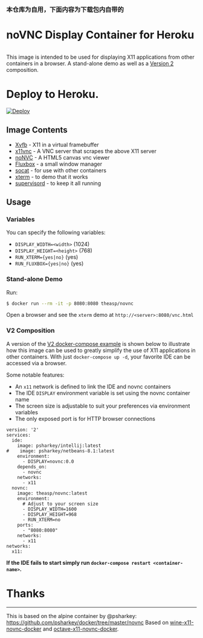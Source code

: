 ### 本仓库为自用，下面内容为下载包内自带的


# noVNC Display Container for Heroku
```
```
This image is intended to be used for displaying X11 applications from other containers in a browser. A stand-alone demo as well as a [Version 2](https://docs.docker.com/compose/compose-file/#version-2) composition.

# Deploy to Heroku.
[![Deploy](https://www.herokucdn.com/deploy/button.svg)](https://heroku.com/deploy?template=https://github.com/0x77dev/docker-novnc)
## Image Contents

* [Xvfb](http://www.x.org/releases/X11R7.6/doc/man/man1/Xvfb.1.xhtml) - X11 in a virtual framebuffer
* [x11vnc](http://www.karlrunge.com/x11vnc/) - A VNC server that scrapes the above X11 server
* [noNVC](https://kanaka.github.io/noVNC/) - A HTML5 canvas vnc viewer
* [Fluxbox](http://www.fluxbox.org/) - a small window manager
* [socat](http://www.dest-unreach.org/socat/) - for use with other containers
* [xterm](http://invisible-island.net/xterm/) - to demo that it works
* [supervisord](http://supervisord.org) - to keep it all running

## Usage

### Variables

You can specify the following variables:
* `DISPLAY_WIDTH=<width>` (1024)
* `DISPLAY_HEIGHT=<height>` (768)
* `RUN_XTERM={yes|no}` (yes)
* `RUN_FLUXBOX={yes|no}` (yes)

### Stand-alone Demo
Run:
```bash
$ docker run --rm -it -p 8080:8080 theasp/novnc
```
Open a browser and see the `xterm` demo at `http://<server>:8080/vnc.html`

### V2 Composition
A version of the [V2 docker-compose example](https://github.com/theasp/docker/blob/master/docker-compose.yml) is shown below to illustrate how this image can be used to greatly simplify the use of X11 applications in other containers. With just `docker-compose up -d`, your favorite IDE can be accessed via a browser.

Some notable features:
* An `x11` network is defined to link the IDE and novnc containers
* The IDE `DISPLAY` environment variable is set using the novnc container name
* The screen size is adjustable to suit your preferences via environment variables
* The only exposed port is for HTTP browser connections

```
version: '2'
services:
  ide:
    image: psharkey/intellij:latest
#    image: psharkey/netbeans-8.1:latest
    environment:
      - DISPLAY=novnc:0.0
    depends_on:
      - novnc
    networks:
      - x11
  novnc:
    image: theasp/novnc:latest
    environment:
      # Adjust to your screen size
      - DISPLAY_WIDTH=1600
      - DISPLAY_HEIGHT=968
      - RUN_XTERM=no
    ports:
      - "8080:8080"
    networks:
      - x11
networks:
  x11:
```
**If the IDE fails to start simply run `docker-compose restart <container-name>`.**

# Thanks
___
This is based on the alpine container by @psharkey: https://github.com/psharkey/docker/tree/master/novnc
Based on [wine-x11-novnc-docker](https://github.com/solarkennedy/wine-x11-novnc-docker) and [octave-x11-novnc-docker](https://hub.docker.com/r/epflsti/octave-x11-novnc-docker/).
